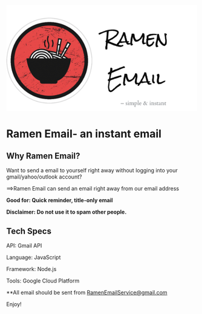 ![LOGO](src/img/logo.png)

# Ramen Email- an instant email
  
## Why Ramen Email?
Want to send a email to yourself right away without logging into your gmail/yahoo/outlook account?

==>Ramen Email can send an email right away from our email address

**Good for: Quick reminder, title-only email**


__Disclaimer: Do not use it to spam other people.__

## Tech Specs
API: Gmail API

Language: JavaScript

Framework: Node.js

Tools: Google Cloud Platform

**All email should be sent from RamenEmailService@gmail.com

Enjoy!
